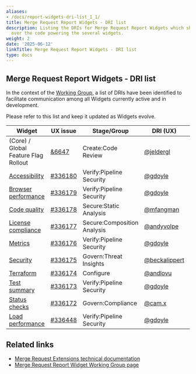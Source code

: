 ```yaml
---
aliases:
- /docs/report-widgets-dri-list_1_1/
title: Merge Request Report Widgets - DRI list
description: Listing the DRIs for Merge Request Report Widgets which share ownership
  over the code powering the several widgets.
weight: 2
date: '2025-06-12'
linkTitle: Merge Request Report Widgets - DRI list
type: docs
---
```


## Merge Request Report Widgets - DRI list

In the context of the [Working Group](/handbook/company/working-groups/merge-request-report-widgets/), a list of DRIs have been identified to facilitate communication among all Widgets currently active and in development.

Please refer to this list and keep it updated as Widgets evolve.

| Widget | UX issue | Stage/Group | DRI (UX) | DRI (Engineering) |
|--------|-------|--------|--------|--------|
| (Core) / Global Feature Flag Rollout | [&6647](https://gitlab.com/groups/gitlab-org/-/epics/6647) | Create:Code Review | [@jeldergl](https://gitlab.com/jeldergl) | [@iamphill](https://gitlab.com/iamphill)  |
| [Accessibility](https://gitlab.com/gitlab-org/gitlab/-/issues/338275) | [#336180](https://gitlab.com/gitlab-org/gitlab/-/issues/336180) | Verify:Pipeline Security | [@gdoyle](https://gitlab.com/gdoyle) | [@mfluharty](https://gitlab.com/mfluharty) |
| [Browser performance](https://gitlab.com/gitlab-org/gitlab/-/issues/338279) | [#336179](https://gitlab.com/gitlab-org/gitlab/-/issues/336179) | Verify:Pipeline Security | [@gdoyle](https://gitlab.com/gdoyle) | [@mfluharty](https://gitlab.com/mfluharty) |
| [Code quality](https://gitlab.com/gitlab-org/gitlab/-/issues/338280) | [#336178](https://gitlab.com/gitlab-org/gitlab/-/issues/336178) | Secure:Static Analysis | [@mfangman](https://gitlab.com/mfangman) | [@jannik_lehmann](https://gitlab.com/jannik_lehmann) |
| [License compliance](https://gitlab.com/gitlab-org/gitlab/-/issues/338281) | [#336177](https://gitlab.com/gitlab-org/gitlab/-/issues/336177) | Secure:Composition Analysis | [@andyvolpe](https://gitlab.com/andyvolpe) | [@farias-gl](https://gitlab.com/farias-gl) |
| [Metrics](https://gitlab.com/gitlab-org/gitlab/-/issues/338282) | [#336176](https://gitlab.com/gitlab-org/gitlab/-/issues/336176) | Verify:Pipeline Security | [@gdoyle](https://gitlab.com/gdoyle) | [@mfluharty](https://gitlab.com/mfluharty) |
| [Security](https://gitlab.com/gitlab-org/gitlab/-/issues/338283) | [#336175](https://gitlab.com/gitlab-org/gitlab/-/issues/336175) | Govern:Threat Insights  | [@beckalippert](https://gitlab.com/beckalippert) | [@svedova](https://gitlab.com/svedova) |
| [Terraform](https://gitlab.com/gitlab-org/gitlab/-/issues/338284) | [#336174](https://gitlab.com/gitlab-org/gitlab/-/issues/336174) | Configure | [@andlovu](https://gitlab.com/andlovu) | [@anna_vovchenko](https://gitlab.com/anna_vovchenko)  |
| [Test summary](https://gitlab.com/gitlab-org/gitlab/-/issues/338285) | [#336173](https://gitlab.com/gitlab-org/gitlab/-/issues/336173) | Verify:Pipeline Security | [@gdoyle](https://gitlab.com/gdoyle) | [@mfluharty](https://gitlab.com/mfluharty) |
| [Status checks](https://gitlab.com/groups/gitlab-org/-/epics/7066) | [#336172](https://gitlab.com/gitlab-org/gitlab/-/issues/336172) | Govern:Compliance | [@cam.x](https://gitlab.com/cam.x) | [@xanf](https://gitlab.com/xanf) |
| [Load performance](https://gitlab.com/gitlab-org/gitlab/-/issues/338287) | [#336448](https://gitlab.com/gitlab-org/gitlab/-/issues/336448) | Verify:Pipeline Security  | [@gdoyle](https://gitlab.com/gdoyle) | [@mfluharty](https://gitlab.com/mfluharty) |

## Related links

* [Merge Request Extensions technical documentation](https://docs.gitlab.com/ee/development/fe_guide/merge_request_widget_extensions.html)
* [Merge Request Report Widget Working Group page](/handbook/company/working-groups/merge-request-report-widgets/)
